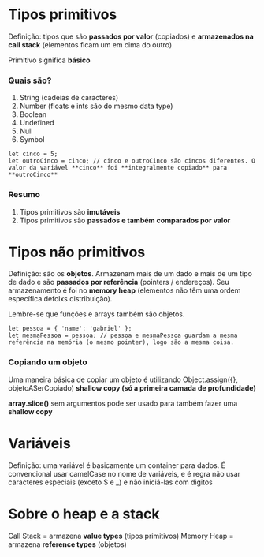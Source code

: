 
# Tipos primitivos

Definição: tipos que são **passados por valor** (copiados) e **armazenados na call stack** (elementos ficam um em cima do outro)

Primitivo significa **básico**

### Quais são?
1. String (cadeias de caracteres)
2. Number (floats e ints são do mesmo data type)
3. Boolean
4. Undefined
5. Null
6. Symbol

```
let cinco = 5;
let outroCinco = cinco; // cinco e outroCinco são cincos diferentes. O valor da variável **cinco** foi **integralmente copiado** para **outroCinco**
```

### Resumo
1. Tipos primitivos são **imutáveis**
2. Tipos primitivos são **passados e também comparados por valor**

# Tipos não primitivos

Definição: são os **objetos**. Armazenam mais de um dado e mais de um tipo de dado e são **passados por referência** (pointers / endereços).
Seu armazenamento é foi no **memory heap** (elementos não têm uma ordem específica defolxs distribuição).

Lembre-se que funções e arrays também são objetos.

```
let pessoa = { 'name': 'gabriel' };
let mesmaPessoa = pessoa; // pessoa e mesmaPessoa guardam a mesma referência na memória (o mesmo pointer), logo são a mesma coisa.
```

### Copiando um objeto
Uma maneira básica de copiar um objeto é utilizando Object.assign({}, objetoASerCopiado) **shallow copy (só a primeira camada de profundidade)**

**array.slice()** sem argumentos pode ser usado para também fazer uma **shallow copy**

# Variáveis

Definição: uma variável é basicamente um container para dados. É convencional usar camelCase no nome de variáveis, e é regra não usar caracteres especiais (exceto $ e _) e não iniciá-las com digitos

# Sobre o heap e a stack

Call Stack = armazena **value types** (tipos primitivos)
Memory Heap = armazena **reference types** (objetos) 
